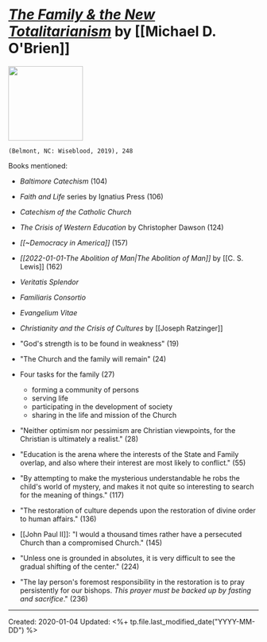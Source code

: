 
# [*The Family & the New Totalitarianism*](https://www.divineprovidencepress.com/michael-d-obrien.html) by [[Michael D. O'Brien]]

<img src="https://www.divineprovidencepress.com/uploads/1/9/4/6/19466635/s447186058278879304_p9_i1_w320.jpeg" width=150>

`(Belmont, NC: Wiseblood, 2019), 248`


Books mentioned:
- *Baltimore Catechism* (104)
- *Faith and Life* series by Ignatius Press (106)
- *Catechism of the Catholic Church*
- *The Crisis of Western Education* by Christopher Dawson (124)
- *[[~Democracy in America]]* (157)
- *[[2022-01-01-The Abolition of Man|The Abolition of Man]]* by [[C. S. Lewis]] (162)
- *Veritatis Splendor*
- *Familiaris Consortio*
- *Evangelium Vitae*
- *Christianity and the Crisis of Cultures* by [[Joseph Ratzinger]]



- "God's strength is to be found in weakness" (19)
- "The Church and the family will remain" (24)
- Four tasks for the family (27)
  - forming a community of persons
  - serving life
  - participating in the development of society
  - sharing in the life and mission of the Church
- "Neither optimism nor pessimism are Christian viewpoints, for the Christian is ultimately a realist." (28)
- "Education is the arena where the interests of the State and Family overlap, and also where their interest are most likely to conflict." (55)
- "By attempting to make the mysterious understandable he robs the child's world of mystery, and makes it not quite so interesting to search for the meaning of things." (117)
- "The restoration of culture depends upon the restoration of divine order to human affairs." (136)
- [[John Paul II]]: "I would a thousand times rather have a persecuted Church than a compromised Church." (145)
- "Unless one is grounded in absolutes, it is very difficult to see the gradual shifting of the center." (224)
- "The lay person's foremost responsibility in the restoration is to pray persistently for our bishops. *This prayer must be backed up by fasting and sacrifice*." (236)

---
Created: 2020-01-04
Updated: <%+ tp.file.last_modified_date("YYYY-MM-DD") %>
